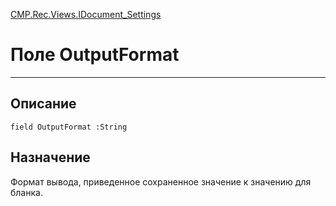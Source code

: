 ﻿---
Link: CMP.Rec.Views.IDocument_Settings.@OutputFormat
---

<!---  Навигация
[Имя проекта](#) :
-->
[CMP.Rec.Views.IDocument_Settings](Default)

# Поле OutputFormat
---

## Описание

    field OutputFormat :String

<!--
## Аргументы{#Args}

### Аргумент1

Описание аргумента 1
-->

## Назначение

Формат вывода, приведенное сохраненное значение к значению для бланка.

<!--
## Пример

    OutputFormat...
-->


